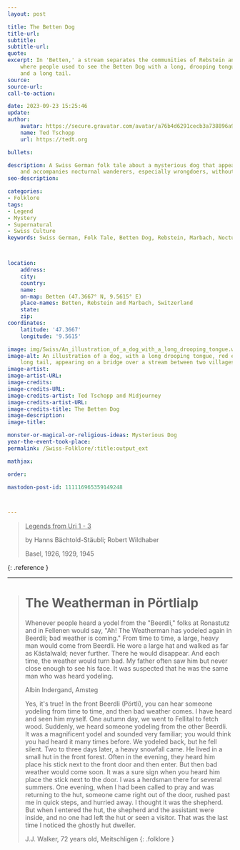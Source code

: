 ```yaml
---
layout: post

title: The Betten Dog
title-url:
subtitle:
subtitle-url:
quote:
excerpt: In 'Betten,' a stream separates the communities of Rebstein and Marbach,
    where people used to see the Betten Dog with a long, drooping tongue, fiery eyes,
    and a long tail.
source:
source-url:
call-to-action:

date: 2023-09-23 15:25:46
update:
author:
    avatar: https://secure.gravatar.com/avatar/a76b4d6291cecb3a738896a971bfb903?s=512&d=mp&r=g
    name: Ted Tschopp
    url: https://tedt.org

bullets:

description: A Swiss German folk tale about a mysterious dog that appears in Betten
    and accompanies nocturnal wanderers, especially wrongdoers, without causing harm.
seo-description:

categories:
- Folklore
tags:
- Legend
- Mystery
- Supernatural
- Swiss Culture
keywords: Swiss German, Folk Tale, Betten Dog, Rebstein, Marbach, Nocturnal Wanderer



location:
    address:
    city:
    country:
    name:
    on-map: Betten (47.3667° N, 9.5615° E)
    place-names: Betten, Rebstein and Marbach, Switzerland
    state:
    zip:
coordinates:
    latitude: '47.3667'
    longitude: '9.5615'

image: img/Swiss/An_illustration_of_a_dog_with_a_long_drooping_tongue.webp
image-alt: An illustration of a dog, with a long drooping tongue, red eyes, and a
    long tail, appearing on a bridge over a stream between two villages in Switzerland.
image-artist:
image-artist-URL:
image-credits:
image-credits-URL:
image-credits-artist: Ted Tschopp and Midjourney
image-credits-artist-URL:
image-credits-title: The Betten Dog
image-description:
image-title:

monster-or-magical-or-religious-ideas: Mysterious Dog
year-the-event-took-place:
permalink: /Swiss-Folklore/:title:output_ext

mathjax:

order:

mastodon-post-id: 111116965359149248



---
```


> <ins>Legends from Uri 1 - 3</ins>
> 
> by Hanns Bächtold-Stäubli; Robert Wildhaber
> 
> Basel, 1926, 1929, 1945
>
{: .reference }

---

> # The Weatherman in Pörtlialp
> 
> Whenever people heard a yodel from the "Beerdli," folks at Ronastutz and in Fellenen would say, "Ah! The Weatherman has yodeled again in Beerdli; bad weather is coming." From time to time, a large, heavy man would come from Beerdli. He wore a large hat and walked as far as Kästalwald; never further. There he would disappear. And each time, the weather would turn bad. My father often saw him but never close enough to see his face. It was suspected that he was the same man who was heard yodeling.
>
> Albin Indergand, Amsteg
>
>Yes, it's true! In the front Beerdli (Pörtli), you can hear someone yodeling from time to time, and then bad weather comes. I have heard and seen him myself. One autumn day, we went to Fellital to fetch wood. Suddenly, we heard someone yodeling from the other Beerdli. It was a magnificent yodel and sounded very familiar; you would think you had heard it many times before. We yodeled back, but he fell silent. Two to three days later, a heavy snowfall came.
He lived in a small hut in the front forest. Often in the evening, they heard him place his stick next to the front door and then enter. But then bad weather would come soon. It was a sure sign when you heard him place the stick next to the door. I was a herdsman there for several summers. One evening, when I had been called to pray and was returning to the hut, someone came right out of the door, rushed past me in quick steps, and hurried away. I thought it was the shepherd. But when I entered the hut, the shepherd and the assistant were inside, and no one had left the hut or seen a visitor. That was the last time I noticed the ghostly hut dweller.
>
>J.J. Walker, 72 years old, Meitschligen
{: .folklore }
